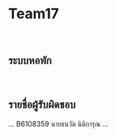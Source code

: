 # Team17
<br/>

## ระบบหอพัก

<br/>

## รายชื่อผู้รับผิดชอบ
...
    B6108359 นายธนวัต นิติการุณ
...

